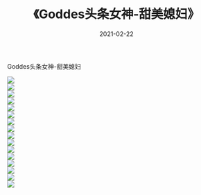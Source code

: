 ﻿---
layout: post
title:  《Goddes头条女神-甜美媳妇》
date:   2021-02-22
img: http://img.660000.xyz/Sharelink/网络美图/2021/Goddes头条女神-甜美媳妇/000.jpg
categories: [美女, 清纯, 唯美]
---

Goddes头条女神-甜美媳妇

  ![](http://img.660000.xyz/Sharelink/网络美图/2021/Goddes头条女神-甜美媳妇/001.jpg) <br> ![](http://img.660000.xyz/Sharelink/网络美图/2021/Goddes头条女神-甜美媳妇/002.jpg) <br> ![](http://img.660000.xyz/Sharelink/网络美图/2021/Goddes头条女神-甜美媳妇/003.jpg) <br> ![](http://img.660000.xyz/Sharelink/网络美图/2021/Goddes头条女神-甜美媳妇/004.jpg) <br> ![](http://img.660000.xyz/Sharelink/网络美图/2021/Goddes头条女神-甜美媳妇/005.jpg) <br> ![](http://img.660000.xyz/Sharelink/网络美图/2021/Goddes头条女神-甜美媳妇/006.jpg) <br> ![](http://img.660000.xyz/Sharelink/网络美图/2021/Goddes头条女神-甜美媳妇/007.jpg) <br> ![](http://img.660000.xyz/Sharelink/网络美图/2021/Goddes头条女神-甜美媳妇/008.jpg) <br> ![](http://img.660000.xyz/Sharelink/网络美图/2021/Goddes头条女神-甜美媳妇/009.jpg) <br> ![](http://img.660000.xyz/Sharelink/网络美图/2021/Goddes头条女神-甜美媳妇/010.jpg) <br> ![](http://img.660000.xyz/Sharelink/网络美图/2021/Goddes头条女神-甜美媳妇/011.jpg) <br> ![](http://img.660000.xyz/Sharelink/网络美图/2021/Goddes头条女神-甜美媳妇/012.jpg) <br> ![](http://img.660000.xyz/Sharelink/网络美图/2021/Goddes头条女神-甜美媳妇/013.jpg) <br> ![](http://img.660000.xyz/Sharelink/网络美图/2021/Goddes头条女神-甜美媳妇/014.jpg) <br> ![](http://img.660000.xyz/Sharelink/网络美图/2021/Goddes头条女神-甜美媳妇/015.jpg) <br> ![](http://img.660000.xyz/Sharelink/网络美图/2021/Goddes头条女神-甜美媳妇/016.jpg) <br>